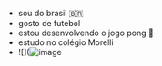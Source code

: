 - sou do brasil 🇧🇷
- gosto de futebol
- estou desenvolvendo o jogo pong 🏓
- estudo no colégio Morelli
- ![](![image](https://github.com/user-attachments/assets/3339a695-d07a-4c9c-ba0e-b56d4991e32d)

